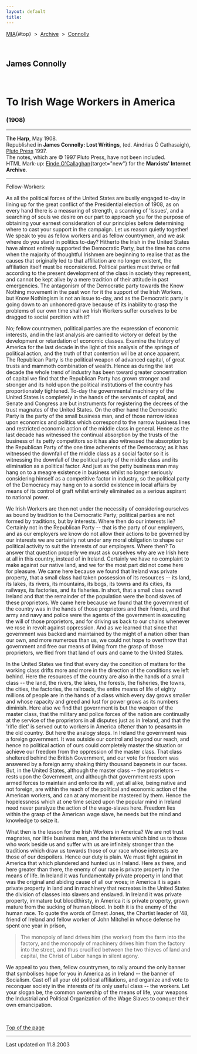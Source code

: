 ```yaml
---
layout: default
title: 
---
```

[MIA](../../../../index.htm){#top}  \> 
[Archive](../../../index.htm)  \>  [Connolly](../../index.htm)

 

## James Connolly

 

# To Irish Wage Workers in America

### (1908)

------------------------------------------------------------------------

**The Harp**, May 1908.\
Republished in **James Connolly: Lost Writings**, (ed. Aindrias Ó
Cathasaigh), [Pluto Press](http://www.plutobooks.com/) 1997.\
The notes, which are © 1997 Pluto Press, have not been included.\
HTML Mark-up: [Einde
O'Callaghan](../../../../admin/volunteers/biographies/eocallaghan.htm){target="new"}
for the **Marxists' Internet Archive**.

------------------------------------------------------------------------

Fellow-Workers:

As all the political forces of the United States are busily engaged
to-day in lining up for the great conflict of the Presidential election
of 1908, as on every hand there is a measuring of strength, a scanning
of 'issues', and a searching of souls we desire on our part to approach
you for the purpose of obtaining your earnest consideration of our
principles before determining where to cast your support in the
campaign. Let us reason quietly together! We speak to you as fellow
workers and as fellow countrymen, and we ask where do you stand in
politics to-day? Hitherto the Irish in the United States have almost
entirely supported the Democratic Party, but the time has come when the
majority of thoughtful Irishmen are beginning to realise that as the
causes that originally led to that affiliation are no longer existent,
the affiliation itself must be reconsidered. Political parties must
thrive or fail according to the present development of the class in
society they represent, and cannot be kept alive by a mere tradition of
their attitude in past emergencies. The antagonism of the Democratic
party towards the Know Nothing movement in the past won for it the
support of the Irish Workers, but Know Nothingism is not an issue
to-day, and as the Democratic party is going down to an unhonored grave
because of its inability to grasp the problems of our own time shall we
Irish Workers suffer ourselves to be dragged to social perdition with
it?

No; fellow countrymen, political parties are the expression of economic
interests, and in the last analysis are carried to victory or defeat by
the development or retardation of economic classes. Examine the history
of America for the last decade in the light of this analysis of the
springs of political action, and the truth of that contention will be at
once apparent. The Republican Party is the political weapon of advanced
capital, of great trusts and mammoth combination of wealth. Hence as
during the last decade the whole trend of industry has been toward
greater concentration of capital we find that the Republican Party has
grown stronger and stronger and its hold upon the political institutions
of the country has proportionately tightened. To-day the governmental
machinery of the United States is completely in the hands of the
servants of capital, and Senate and Congress are but instruments for
registering the decrees of the trust magnates of the United States. On
the other hand the Democratic Party is the party of the small business
man, and of those narrow ideas upon economics and politics which
correspond to the narrow business lines and restricted economic action
of the middle class in general. Hence as the last decade has witnessed
the continual absorption by the trusts of the business of its petty
competitors so it has also witnessed the absorption by the Republican
Party of the one time adherents of the Democracy; as it has witnessed
the downfall of the middle class as a social factor so it is witnessing
the downfall of the political party of the middle class and its
elimination as a political factor. And just as the petty business man
may hang on to a meagre existence in business whilst no longer seriously
considering himself as a competitive factor in industry, so the
political party of the Democracy may hang on to a sordid existence in
local affairs by means of its control of graft whilst entirely
eliminated as a serious aspirant to national power.

We Irish Workers are then not under the necessity of considering
ourselves as bound by tradition to the Democratic Party; political
parties are not formed by traditions, but by interests. Where then do
our interests lie? Certainly not in the Republican Party -- that is the
party of our employers, and as our employers we know do not allow their
actions to be governed by our interests we are certainly not under any
moral obligation to shape our political activity to suit the interests
of our employers. Where then? To answer that question properly we must
ask ourselves why are we Irish here at all in this country, instead of
in Ireland. Certainly we have no complaint to make against our native
land, and we for the most part did not come here for pleasure. We came
here because we found that Ireland was private property, that a small
class had taken possession of its resources -- its land, its lakes, its
rivers, its mountains, its bogs, its towns and its cities, its railways,
its factories, and its fisheries. In short, that a small class owned
Ireland and that the remainder of the population were the bond slaves of
these proprietors. We came here because we found that the government of
the country was in the hands of those proprietors and their friends, and
that army and navy and police were the agents of the government in
executing the will of those proprietors, and for driving us back to our
chains whenever we rose in revolt against oppression. And as we learned
that since that government was backed and maintained by the might of a
nation other than our own, and more numerous than us, we could not hope
to overthrow that government and free our means of living from the grasp
of those proprietors, we fled from that land of ours and came to the
United States.

In the United States we find that every day the condition of matters for
the working class drifts more and more in the direction of the
conditions we left behind. Here the resources of the country are also in
the hands of a small class -- the land, the rivers, the lakes, the
forests, the fisheries, the towns, the cities, the factories, the
railroads, the entire means of life of eighty millions of people are in
the hands of a class which every day grows smaller and whose rapacity
and greed and lust for power grows as its numbers diminish. Here also we
find that government is but the weapon of the master class, that the
military and police forces of the nation are continually at the service
of the proprietors in all disputes just as in Ireland, and that the
'rifle diet' is served out to workers in America oftener than to
peasants in the old country. But here the analogy stops. In Ireland the
government was a foreign government. It was outside our control and
beyond our reach, and hence no political action of ours could completely
master the situation or achieve our freedom from the oppression of the
master class. That class sheltered behind the British Government, and
our vote for freedom was answered by a foreign army shaking thirty
thousand bayonets in our faces. But, in the United States, although the
master class -- the proprietors -- rests upon the Government, and
although that government rests upon armed forces to maintain and enforce
its will, yet all alike, being native and not foreign, are within the
reach of the political and economic action of the American workers, and
can at any moment be mastered by them. Hence the hopelessness which at
one time seized upon the popular mind in Ireland need never paralyze the
action of the wage-slaves here. Freedom lies within the grasp of the
American wage slave, he needs but the mind and knowledge to seize it.

What then is the lesson for the Irish Workers in America? We are not
trust magnates, nor little business men, and the interests which bind us
to those who work beside us and suffer with us are infinitely stronger
than the traditions which draw us towards those of our race whose
interests are those of our despoilers. Hence our duty is plain. We must
fight against in America that which plundered and hunted us in Ireland.
Here as there, and here greater than there, the enemy of our race is
private property in the means of life. In Ireland it was fundamentally
private property in land that was the original and abiding cause of all
our woes; in America it is again private property in land and in
machinery that recreates in the United States the division of classes
into slavers and enslaved. In Ireland it was private property, immature
but bloodthirsty, in America it is private property, grown mature from
the sucking of human blood. In both it is the enemy of the human race.
To quote the words of Ernest Jones, the Chartist leader of '48, friend
of Ireland and fellow worker of John Mitchel in whose defense he spent
one year in prison,

> The monopoly of land drives him (the worker) from the farm into the
> factory, and the monopoly of machinery drives him from the factory
> into the street, and thus crucified between the two thieves of land
> and capital, the Christ of Labor hangs in silent agony.

We appeal to you then, fellow countrymen, to rally around the only
banner that symbolises hope for you in America as in Ireland -- the
banner of Socialism. Cast off all your old political affiliations, and
organize and vote to reconquer society in the interests of its only
useful class -- the workers. Let your slogan be, the common ownership of
the means of life, your weapons the Industrial and Political
Organization of the Wage Slaves to conquer their own emancipation.

 

[Top of the page](#top)

------------------------------------------------------------------------

Last updated on 11.8.2003
